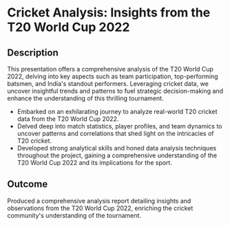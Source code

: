 # Cricket Analysis: Insights from the T20 World Cup 2022

## Description

This presentation offers a comprehensive analysis of the T20 World Cup 2022, delving into key aspects such as team participation, top-performing batsmen, and India's standout performers. Leveraging cricket data, we uncover insightful trends and patterns to fuel strategic decision-making and enhance the understanding of this thrilling tournament.

- Embarked on an exhilarating journey to analyze real-world T20 cricket data from the T20 World Cup 2022.
- Delved deep into match statistics, player profiles, and team dynamics to uncover patterns and correlations that shed light on the intricacies of T20 cricket.
- Developed strong analytical skills and honed data analysis techniques throughout the project, gaining a comprehensive understanding of the T20 World Cup 2022 and its implications for the sport.

## Outcome

Produced a comprehensive analysis report detailing insights and observations from the T20 World Cup 2022, enriching the cricket community's understanding of the tournament.

